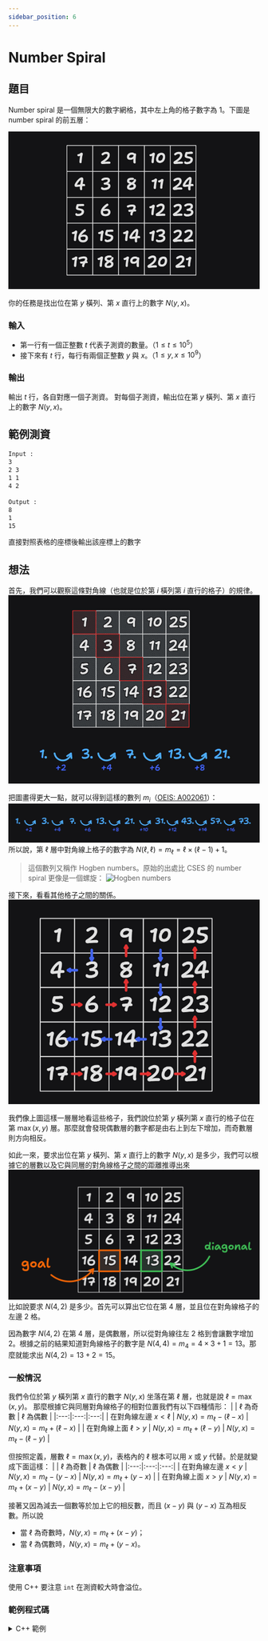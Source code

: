 ```yaml
---
sidebar_position: 6
---
```


Number Spiral
===

題目
---
Number spiral 是一個無限大的數字網格，其中左上角的格子數字為 $1$。下圖是 number spiral 的前五層：

![alt text](image-1.png)

你的任務是找出位在第 $y$ 橫列、第 $x$ 直行上的數字 $N(y,x)$。

### 輸入
- 第一行有一個正整數 $t$ 代表子測資的數量。（$1 \le t \le 10^5$）
- 接下來有 $t$ 行，每行有兩個正整數 $y$ 與 $x$。（$1 \le y, x \le 10^9$）

### 輸出
輸出 $t$ 行，各自對應一個子測資。
對每個子測資，輸出位在第 $y$ 橫列、第 $x$ 直行上的數字 $N(y,x)$。

範例測資
---
```
Input :
3
2 3
1 1
4 2

Output :
8
1
15
```

直接對照表格的座標後輸出該座標上的數字

想法
---

首先，我們可以觀察這條對角線（也就是位於第 $i$ 橫列第 $i$ 直行的格子）的規律。
![alt text](image-2.png)

把圖畫得更大一點，就可以得到這樣的數列 $m_i$（[OEIS: A002061](https://oeis.org/A002061)）：
![alt text](image-3.png)
所以說，第 $\ell$ 層中對角線上格子的數字為 $N(\ell,\ell) = m_\ell = \ell \times (\ell - 1) + 1$。

> 這個數列又稱作 Hogben numbers。原始的出處比 CSES 的 number spiral 更像是一個螺旋：
> ![Hogben numbers](https://www.numbersaplenty.com/pics/hogben.png)

接下來，看看其他格子之間的關係。
![alt text](image-4.png)

我們像上圖這樣一層層地看這些格子，我們說位於第 $y$ 橫列第 $x$ 直行的格子位在第 $\max(x, y)$ 層。那麼就會發現偶數層的數字都是由右上到左下增加，而奇數層則方向相反。

如此一來，要求出位在第 $y$ 橫列、第 $x$ 直行上的數字 $N(y,x)$ 是多少，我們可以根據它的層數以及它與同層的對角線格子之間的距離推導出來
![alt text](image-5.png)
比如說要求 $N(4,2)$ 是多少。首先可以算出它位在第 $4$ 層，並且位在對角線格子的左邊 $2$ 格。


因為數字 $N(4,2)$ 在第 $4$ 層，是偶數層，所以從對角線往左 $2$ 格到會讓數字增加 $2$。根據之前的結果知道對角線格子的數字是 $N(4,4) = m_4 = 4 \times 3 + 1 = 13$。那麼就能求出 $N(4,2) = 13 + 2 = 15$。
<!--
![image](https://hackmd.io/_uploads/rk4NZIuYT.png)
-->

### 一般情況
我們令位於第 $y$ 橫列第 $x$ 直行的數字 $N(y,x)$ 坐落在第 $\ell$ 層，也就是說 $\ell = \max(x,y)$。
那麼根據它與同層對角線格子的相對位置我們有以下四種情形：
| | $\ell$ 為奇數 | $\ell$ 為偶數 |
|:---:|:---:|:---:|
| 在對角線左邊  $x < \ell$ | $N(y,x) = m_\ell - (\ell - x)$ | $N(y,x) = m_\ell + (\ell - x)$ |
| 在對角線上面  $\ell > y$ | $N(y,x) = m_\ell + (\ell - y)$ | $N(y,x) = m_\ell - (\ell - y)$ |

但按照定義，層數 $\ell = \max(x, y)$，表格內的 $\ell$ 根本可以用 $x$ 或 $y$ 代替。於是就變成下面這樣：
| | $\ell$ 為奇數 | $\ell$ 為偶數 |
|:---:|:---:|:---:|
| 在對角線左邊  $x < y$ | $N(y,x) = m_\ell - (y - x)$ | $N(y,x) = m_\ell + (y - x)$ |
| 在對角線上面  $x > y$ | $N(y,x) = m_\ell + (x - y)$ | $N(y,x) = m_\ell - (x - y)$ |

接著又因為減去一個數等於加上它的相反數，而且 $(x-y)$ 與 $(y-x)$ 互為相反數。所以說
- 當 $\ell$ 為奇數時，$N(y,x) = m_\ell + (x - y)$；
- 當 $\ell$ 為偶數時，$N(y,x) = m_\ell + (y - x)$。

### 注意事項
使用 C++ 要注意 `int` 在測資較大時會溢位。

### 範例程式碼
<details>
<summary>C++ 範例 </summary>
```cpp
#include <bits/stdc++.h>
#define int long long
using namespace std;

signed main(){
    ios::sync_with_stdio(0); 
    cin.tie(0); cout.tie(0);
    int t, x, y;
    cin >> t;
    while (t--) {
        cin >> y >> x;
        int lv = max(x, y);
        int m = lv * (lv-1) + 1;
        m += (lv % 2) ? x - y : y - x;
        cout << m << '\n';
    }
}
```
</details>
